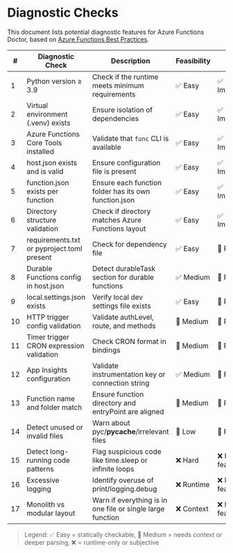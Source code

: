 # Diagnostic Checks

This document lists potential diagnostic features for Azure Functions Doctor, based on [Azure Functions Best Practices](https://learn.microsoft.com/en-us/azure/azure-functions/functions-best-practices?tabs=python).

| # | Diagnostic Check                            | Description                                                  | Feasibility | Status     |
|---|---------------------------------------------|--------------------------------------------------------------|-------------|------------|
| 1 | Python version ≥ 3.9                        | Check if the runtime meets minimum requirements              | ✅ Easy      | ✅ Implemented |
| 2 | Virtual environment (.venv) exists          | Ensure isolation of dependencies                             | ✅ Easy      | ✅ Implemented |
| 3 | Azure Functions Core Tools installed        | Validate that `func` CLI is available                        | ✅ Easy      | ✅ Implemented |
| 4 | host.json exists and is valid               | Ensure configuration file is present                         | ✅ Easy      | ✅ Implemented |
| 5 | function.json exists per function           | Ensure each function folder has its own function.json        | ✅ Easy      | ✅ Implemented |
| 6 | Directory structure validation              | Check if directory matches Azure Functions layout            | ✅ Easy      | ✅ Implemented |
| 7 | requirements.txt or pyproject.toml present  | Check for dependency file                                    | ✅ Easy      | 🔧 Planned |
| 8 | Durable Functions config in host.json       | Detect durableTask section for durable functions             | ✅ Medium    | 🔧 Planned |
| 9 | local.settings.json exists                  | Verify local dev settings file exists                        | ✅ Easy      | 🔧 Planned |
|10 | HTTP trigger config validation              | Validate authLevel, route, and methods                       | 🧭 Medium    | 🔧 Planned |
|11 | Timer trigger CRON expression validation    | Check CRON format in bindings                                | 🧭 Medium    | 🔧 Planned |
|12 | App Insights configuration                  | Validate instrumentation key or connection string            | ✅ Medium    | 🔧 Planned |
|13 | Function name and folder match              | Ensure function directory and entryPoint are aligned         | 🧭 Medium    | 🔧 Planned |
|14 | Detect unused or invalid files              | Warn about pyc/__pycache__/irrelevant files                  | 🧭 Low       | 🧭 Possible |
|15 | Detect long-running code patterns           | Flag suspicious code like time.sleep or infinite loops       | ❌ Hard      | ❌ Not feasible |
|16 | Excessive logging                           | Identify overuse of print/logging.debug                      | ❌ Runtime   | ❌ Not feasible |
|17 | Monolith vs modular layout                  | Warn if everything is in one file or single large function   | ❌ Context   | ❌ Not feasible |

> Legend:
> ✅ Easy = statically checkable, 🧭 Medium = needs context or deeper parsing, ❌ = runtime-only or subjective
